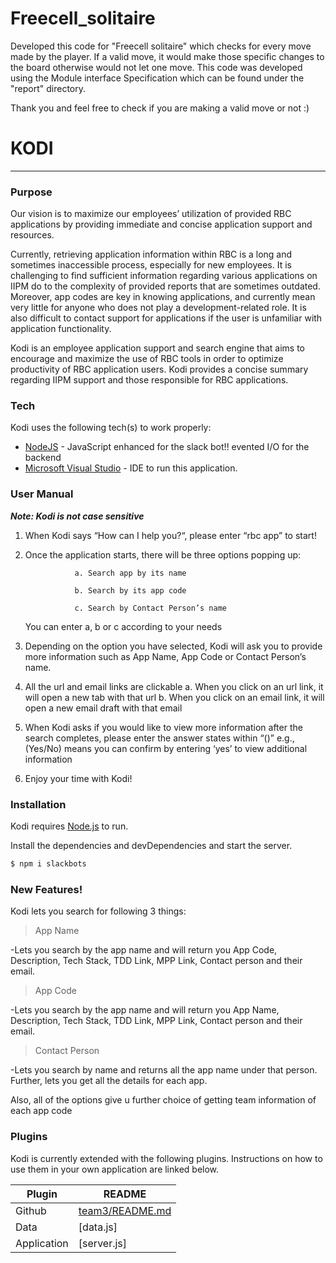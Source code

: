 # Freecell_solitaire

Developed this code for "Freecell solitaire" which checks for every move made by the player. If a valid move, it would make those specific changes to the board otherwise would not let one move. This code was developed using the Module interface Specification which can be found under the "report" directory.

Thank you and feel free to check if you are making a valid move or not :)

# KODI
---
### Purpose

Our vision is to maximize our employees’ utilization of provided RBC applications by providing immediate and concise application support and resources.

Currently, retrieving application information within RBC is a long and sometimes inaccessible process, especially for new employees. It is challenging to find sufficient information regarding various applications on IIPM do to the complexity of provided reports that are sometimes outdated. Moreover, app codes are key in knowing applications, and currently mean very little for anyone who does not play a development-related role. It is also difficult to contact support for applications if the user is unfamiliar with application functionality.

Kodi is an employee application support and search engine that aims to encourage and maximize the use of RBC tools in order to optimize productivity of RBC application users. Kodi provides a concise summary regarding IIPM support and those responsible for RBC applications.

### Tech

Kodi uses the following tech(s) to work properly:
* [NodeJS](https://nodejs.org/) - JavaScript enhanced for the slack bot!! evented I/O for the backend
* [Microsoft Visual Studio](https://visualstudio.microsoft.com/) - IDE to run this application.

### User Manual

***Note: Kodi is not case sensitive***

1. When Kodi says “How can I help you?“, please enter “rbc app” to start!

2. Once the application starts, there will be three options popping up:

                  a. Search app by its name
                  
                  b. Search by its app code
                  
                  c. Search by Contact Person’s name
                  
     You can enter a, b or c according to your needs
          
3. Depending on the option you have selected, Kodi will ask you to provide more information such as App Name, App Code or Contact Person’s name.
          
4. All the url and email links are clickable
                  a. When you click on an url link, it will open a new tab with that url
                  b. When you click on an email link, it will open a new email draft with that email

5. When Kodi asks if you would like to view more information after the search completes, please enter the answer states within “()”
                  e.g., (Yes/No) means you can confirm by entering ‘yes’ to view additional information

6. Enjoy your time with Kodi!
          
### Installation

Kodi requires [Node.js](https://nodejs.org/)  to run.

Install the dependencies and devDependencies and start the server.

```sh
$ npm i slackbots
```

### New Features!

Kodi lets you search for following 3 things:

> App Name

-Lets you search by the app name and will return you App Code, Description, Tech Stack, TDD Link, MPP Link, Contact person and their email.

> App Code

-Lets you search by the app name and will return you App Name, Description, Tech Stack, TDD Link, MPP Link, Contact person and their email.

>Contact Person

-Lets you search by name and returns all the app name under that person. Further, lets you get all the details for each app.

Also, all of the options give u further choice of getting team information of each app code

### Plugins

Kodi is currently extended with the following plugins. Instructions on how to use them in your own application are linked below.

| Plugin | README |
| ------ | ------ |
| Github | [team3/README.md](https://github.com/) |
| Data   | [data.js] |
| Application | [server.js] |

